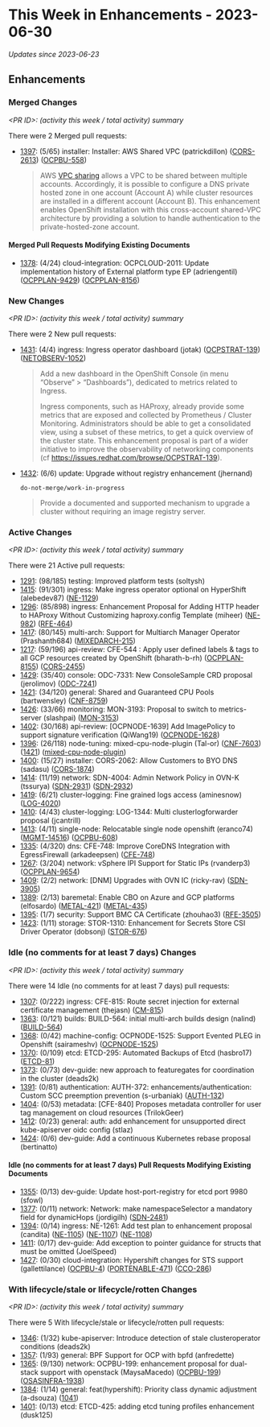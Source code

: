# This Week in Enhancements - 2023-06-30

*Updates since 2023-06-23*


## Enhancements

### Merged Changes

*&lt;PR ID&gt;: (activity this week / total activity) summary*

There were 2 Merged pull requests:

- [1397](https://github.com/openshift/enhancements/pull/1397): (5/65) installer: Installer: AWS Shared VPC (patrickdillon) ([CORS-2613](https://issues.redhat.com/browse/CORS-2613)) ([OCPBU-558](https://issues.redhat.com/browse/OCPBU-558))

  > AWS [VPC sharing](https://docs.aws.amazon.com/vpc/latest/userguide/vpc-sharing.html) allows a VPC
  > to be shared between multiple accounts. Accordingly, it is possible to configure a DNS private hosted
  > zone in one account (Account A) while cluster resources are installed in a different
  > account (Account B). This enhancement enables OpenShift installation with this cross-account shared-VPC
  > architecture by providing a solution to handle authentication to the private-hosted-zone account.


#### Merged Pull Requests Modifying Existing Documents

- [1378](https://github.com/openshift/enhancements/pull/1378): (4/24) cloud-integration: OCPCLOUD-2011: Update implementation history of External platform type EP (adriengentil) ([OCPPLAN-9429](https://issues.redhat.com/browse/OCPPLAN-9429)) ([OCPPLAN-8156](https://issues.redhat.com/browse/OCPPLAN-8156))

### New Changes

*&lt;PR ID&gt;: (activity this week / total activity) summary*

There were 2 New pull requests:

- [1431](https://github.com/openshift/enhancements/pull/1431): (4/4) ingress: Ingress operator dashboard (jotak) ([OCPSTRAT-139](https://issues.redhat.com/browse/OCPSTRAT-139)) ([NETOBSERV-1052](https://issues.redhat.com/browse/NETOBSERV-1052))

  > Add a new dashboard in the OpenShift Console (in menu “Observe” > “Dashboards”), dedicated to metrics related to Ingress.
  >
  > Ingress components, such as HAProxy, already provide some metrics that are exposed and collected by Prometheus / Cluster Monitoring. Administrators should be able to get a consolidated view, using a subset of these metrics, to get a quick overview of the cluster state. This enhancement proposal is part of a wider initiative to improve the observability of networking components (cf
  > https://issues.redhat.com/browse/OCPSTRAT-139).

- [1432](https://github.com/openshift/enhancements/pull/1432): (6/6) update: Upgrade without registry enhancement (jhernand)

  `do-not-merge/work-in-progress`

  > Provide a documented and supported mechanism to upgrade a cluster without requiring an image
  > registry server.


### Active Changes

*&lt;PR ID&gt;: (activity this week / total activity) summary*

There were 21 Active pull requests:

- [1291](https://github.com/openshift/enhancements/pull/1291): (98/185) testing: Improved platform tests (soltysh)
- [1415](https://github.com/openshift/enhancements/pull/1415): (91/301) ingress: Make ingress operator optional on HyperShift (alebedev87) ([NE-1129](https://issues.redhat.com/browse/NE-1129))
- [1296](https://github.com/openshift/enhancements/pull/1296): (85/898) ingress: Enhancement Proposal for Adding HTTP header to HAProxy Without Customizing haproxy.config Template (miheer) ([NE-982](https://issues.redhat.com/browse/NE-982)) ([RFE-464](https://issues.redhat.com/browse/RFE-464))
- [1417](https://github.com/openshift/enhancements/pull/1417): (80/145) multi-arch: Support for Multiarch Manager Operator (Prashanth684) ([MIXEDARCH-215](https://issues.redhat.com/browse/MIXEDARCH-215))
- [1217](https://github.com/openshift/enhancements/pull/1217): (59/196) api-review: CFE-544 : Apply user defined labels & tags to all GCP resources created by OpenShift (bharath-b-rh) ([OCPPLAN-8155](https://issues.redhat.com/browse/OCPPLAN-8155)) ([CORS-2455](https://issues.redhat.com/browse/CORS-2455))
- [1429](https://github.com/openshift/enhancements/pull/1429): (35/40) console: ODC-7331: New ConsoleSample CRD proposal (jerolimov) ([ODC-7241](https://issues.redhat.com/browse/ODC-7241))
- [1421](https://github.com/openshift/enhancements/pull/1421): (34/120) general: Shared and Guaranteed CPU Pools (bartwensley) ([CNF-8759](https://issues.redhat.com/browse/CNF-8759))
- [1426](https://github.com/openshift/enhancements/pull/1426): (33/66) monitoring: MON-3193: Proposal to switch to metrics-server (slashpai) ([MON-3153](https://issues.redhat.com/browse/MON-3153))
- [1402](https://github.com/openshift/enhancements/pull/1402): (30/168) api-review: [OCPNODE-1639] Add ImagePolicy to support signature verification (QiWang19) ([OCPNODE-1628](https://issues.redhat.com/browse/OCPNODE-1628))
- [1396](https://github.com/openshift/enhancements/pull/1396): (26/118) node-tuning: mixed-cpu-node-plugin (Tal-or) ([CNF-7603](https://issues.redhat.com/browse/CNF-7603)) ([1421](https://github.com/openshift/enhancements/pull/1421)) ([mixed-cpu-node-plugin](https://github.com/openshift-kni/mixed-cpu-node-plugin))
- [1400](https://github.com/openshift/enhancements/pull/1400): (15/27) installer: CORS-2062: Allow Customers to BYO DNS (sadasu) ([CORS-1874](https://issues.redhat.com/browse/CORS-1874))
- [1414](https://github.com/openshift/enhancements/pull/1414): (11/19) network: SDN-4004: Admin Network Policy in OVN-K (tssurya) ([SDN-2931](https://issues.redhat.com/browse/SDN-2931)) ([SDN-2932](https://issues.redhat.com/browse/SDN-2932))
- [1419](https://github.com/openshift/enhancements/pull/1419): (6/21) cluster-logging: Fine grained logs access (aminesnow) ([LOG-4020](https://issues.redhat.com/browse/LOG-4020))
- [1410](https://github.com/openshift/enhancements/pull/1410): (4/43) cluster-logging: LOG-1344: Multi clusterlogforwarder proposal (jcantrill)
- [1413](https://github.com/openshift/enhancements/pull/1413): (4/11) single-node: Relocatable single node openshift (eranco74) ([MGMT-14516](https://issues.redhat.com/browse/MGMT-14516)) ([OCPBU-608](https://issues.redhat.com/browse/OCPBU-608))
- [1335](https://github.com/openshift/enhancements/pull/1335): (4/320) dns:  CFE-748: Improve CoreDNS Integration with EgressFirewall (arkadeepsen) ([CFE-748](https://issues.redhat.com/browse/CFE-748))
- [1267](https://github.com/openshift/enhancements/pull/1267): (3/204) network: vSphere IPI Support for Static IPs (rvanderp3) ([OCPPLAN-9654](https://issues.redhat.com/browse/OCPPLAN-9654))
- [1409](https://github.com/openshift/enhancements/pull/1409): (2/2) network: [DNM] Upgrades with OVN IC (ricky-rav) ([SDN-3905](https://issues.redhat.com/browse/SDN-3905))
- [1389](https://github.com/openshift/enhancements/pull/1389): (2/13) baremetal: Enable CBO on Azure and GCP platforms (elfosardo) ([METAL-421](https://issues.redhat.com/browse/METAL-421)) ([METAL-435](https://issues.redhat.com/browse/METAL-435))
- [1395](https://github.com/openshift/enhancements/pull/1395): (1/7) security: Support BMC CA Certificate (zhouhao3) ([RFE-3505](https://issues.redhat.com/browse/RFE-3505))
- [1423](https://github.com/openshift/enhancements/pull/1423): (1/11) storage: STOR-1310: Enhancement for Secrets Store CSI Driver Operator (dobsonj) ([STOR-676](https://issues.redhat.com/browse/STOR-676))

### Idle (no comments for at least 7 days) Changes

*&lt;PR ID&gt;: (activity this week / total activity) summary*

There were 14 Idle (no comments for at least 7 days) pull requests:

- [1307](https://github.com/openshift/enhancements/pull/1307): (0/222) ingress: CFE-815: Route secret injection for external certificate management (thejasn) ([CM-815](https://issues.redhat.com/browse/CM-815))
- [1363](https://github.com/openshift/enhancements/pull/1363): (0/121) builds: BUILD-564: initial multi-arch builds design (nalind) ([BUILD-564](https://issues.redhat.com/browse/BUILD-564))
- [1368](https://github.com/openshift/enhancements/pull/1368): (0/42) machine-config: OCPNODE-1525: Support Evented PLEG in Openshift (sairameshv) ([OCPNODE-1525](https://issues.redhat.com/browse/OCPNODE-1525))
- [1370](https://github.com/openshift/enhancements/pull/1370): (0/109) etcd: ETCD-295: Automated Backups of Etcd (hasbro17) ([ETCD-81](https://issues.redhat.com/browse/ETCD-81))
- [1373](https://github.com/openshift/enhancements/pull/1373): (0/73) dev-guide: new approach to featuregates for coordination in the cluster (deads2k)
- [1391](https://github.com/openshift/enhancements/pull/1391): (0/81) authentication: AUTH-372: enhancements/authentication: Custom SCC preemption prevention (s-urbaniak) ([AUTH-132](https://issues.redhat.com/browse/AUTH-132))
- [1404](https://github.com/openshift/enhancements/pull/1404): (0/53) metadata: [CFE-840] Proposes metadata controller for user tag management on cloud resources (TrilokGeer)
- [1412](https://github.com/openshift/enhancements/pull/1412): (0/23) general: auth: add enhancement for unsupported direct kube-apiserver oidc config (stlaz)
- [1424](https://github.com/openshift/enhancements/pull/1424): (0/6) dev-guide: Add a continuous Kubernetes rebase proposal (bertinatto)

#### Idle (no comments for at least 7 days) Pull Requests Modifying Existing Documents

- [1355](https://github.com/openshift/enhancements/pull/1355): (0/13) dev-guide: Update host-port-registry for etcd port 9980 (sfowl)
- [1377](https://github.com/openshift/enhancements/pull/1377): (0/11) network: Network: make namespaceSelector a mandatory field for dynamicHops (jordigilh) ([SDN-2481](https://issues.redhat.com/browse/SDN-2481))
- [1394](https://github.com/openshift/enhancements/pull/1394): (0/14) ingress: NE-1261: Add test plan to enhancement proposal (candita) ([NE-1105](https://issues.redhat.com/browse/NE-1105)) ([NE-1107](https://issues.redhat.com/browse/NE-1107)) ([NE-1108](https://issues.redhat.com/browse/NE-1108))
- [1411](https://github.com/openshift/enhancements/pull/1411): (0/17) dev-guide: Add exception to pointer guidance for structs that must be omitted (JoelSpeed)
- [1427](https://github.com/openshift/enhancements/pull/1427): (0/30) cloud-integration: Hypershift changes for STS support (gallettilance) ([OCPBU-4](https://issues.redhat.com/browse/OCPBU-4)) ([PORTENABLE-471](https://issues.redhat.com/browse/PORTENABLE-471)) ([CCO-286](https://issues.redhat.com/browse/CCO-286))

### With lifecycle/stale or lifecycle/rotten Changes

*&lt;PR ID&gt;: (activity this week / total activity) summary*

There were 5 With lifecycle/stale or lifecycle/rotten pull requests:

- [1346](https://github.com/openshift/enhancements/pull/1346): (1/32) kube-apiserver: Introduce detection of stale clusteroperator conditions (deads2k)
- [1357](https://github.com/openshift/enhancements/pull/1357): (1/93) general: BPF Support for OCP with bpfd (anfredette)
- [1365](https://github.com/openshift/enhancements/pull/1365): (9/130) network: OCPBU-199: enhancement proposal for dual-stack support with openstack (MaysaMacedo) ([OCPBU-199](https://issues.redhat.com/browse/OCPBU-199)) ([OSASINFRA-1938](https://issues.redhat.com/browse/OSASINFRA-1938))
- [1384](https://github.com/openshift/enhancements/pull/1384): (1/14) general: feat(hypershift): Priority class dynamic adjustment (a-dsouza) ([1041](https://github.com/openshift/hypershift/issues/1041))
- [1401](https://github.com/openshift/enhancements/pull/1401): (0/13) etcd: ETCD-425: adding etcd tuning profiles enhancement (dusk125)
